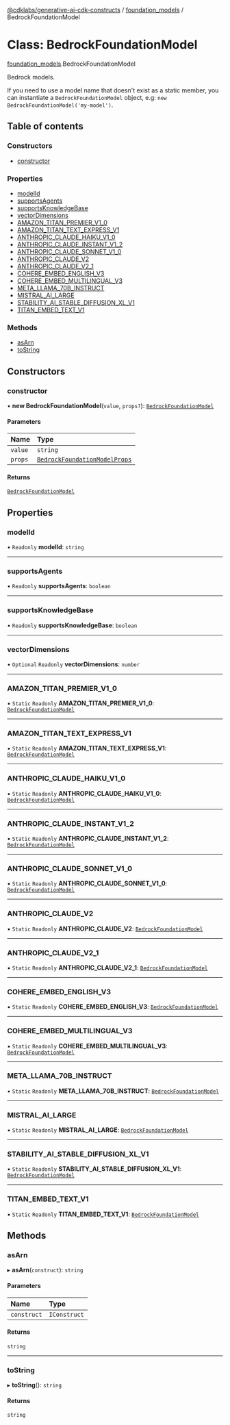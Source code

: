 [@cdklabs/generative-ai-cdk-constructs](../README.md) / [foundation\_models](../modules/foundation_models.md) / BedrockFoundationModel

# Class: BedrockFoundationModel

[foundation\_models](../modules/foundation_models.md).BedrockFoundationModel

Bedrock models.

If you need to use a model name that doesn't exist as a static member, you
can instantiate a `BedrockFoundationModel` object, e.g: `new BedrockFoundationModel('my-model')`.

## Table of contents

### Constructors

- [constructor](foundation_models.BedrockFoundationModel.md#constructor)

### Properties

- [modelId](foundation_models.BedrockFoundationModel.md#modelid)
- [supportsAgents](foundation_models.BedrockFoundationModel.md#supportsagents)
- [supportsKnowledgeBase](foundation_models.BedrockFoundationModel.md#supportsknowledgebase)
- [vectorDimensions](foundation_models.BedrockFoundationModel.md#vectordimensions)
- [AMAZON\_TITAN\_PREMIER\_V1\_0](foundation_models.BedrockFoundationModel.md#amazon_titan_premier_v1_0)
- [AMAZON\_TITAN\_TEXT\_EXPRESS\_V1](foundation_models.BedrockFoundationModel.md#amazon_titan_text_express_v1)
- [ANTHROPIC\_CLAUDE\_HAIKU\_V1\_0](foundation_models.BedrockFoundationModel.md#anthropic_claude_haiku_v1_0)
- [ANTHROPIC\_CLAUDE\_INSTANT\_V1\_2](foundation_models.BedrockFoundationModel.md#anthropic_claude_instant_v1_2)
- [ANTHROPIC\_CLAUDE\_SONNET\_V1\_0](foundation_models.BedrockFoundationModel.md#anthropic_claude_sonnet_v1_0)
- [ANTHROPIC\_CLAUDE\_V2](foundation_models.BedrockFoundationModel.md#anthropic_claude_v2)
- [ANTHROPIC\_CLAUDE\_V2\_1](foundation_models.BedrockFoundationModel.md#anthropic_claude_v2_1)
- [COHERE\_EMBED\_ENGLISH\_V3](foundation_models.BedrockFoundationModel.md#cohere_embed_english_v3)
- [COHERE\_EMBED\_MULTILINGUAL\_V3](foundation_models.BedrockFoundationModel.md#cohere_embed_multilingual_v3)
- [META\_LLAMA\_70B\_INSTRUCT](foundation_models.BedrockFoundationModel.md#meta_llama_70b_instruct)
- [MISTRAL\_AI\_LARGE](foundation_models.BedrockFoundationModel.md#mistral_ai_large)
- [STABILITY\_AI\_STABLE\_DIFFUSION\_XL\_V1](foundation_models.BedrockFoundationModel.md#stability_ai_stable_diffusion_xl_v1)
- [TITAN\_EMBED\_TEXT\_V1](foundation_models.BedrockFoundationModel.md#titan_embed_text_v1)

### Methods

- [asArn](foundation_models.BedrockFoundationModel.md#asarn)
- [toString](foundation_models.BedrockFoundationModel.md#tostring)

## Constructors

### constructor

• **new BedrockFoundationModel**(`value`, `props?`): [`BedrockFoundationModel`](foundation_models.BedrockFoundationModel.md)

#### Parameters

| Name | Type |
| :------ | :------ |
| `value` | `string` |
| `props` | [`BedrockFoundationModelProps`](../interfaces/foundation_models.BedrockFoundationModelProps.md) |

#### Returns

[`BedrockFoundationModel`](foundation_models.BedrockFoundationModel.md)

## Properties

### modelId

• `Readonly` **modelId**: `string`

___

### supportsAgents

• `Readonly` **supportsAgents**: `boolean`

___

### supportsKnowledgeBase

• `Readonly` **supportsKnowledgeBase**: `boolean`

___

### vectorDimensions

• `Optional` `Readonly` **vectorDimensions**: `number`

___

### AMAZON\_TITAN\_PREMIER\_V1\_0

▪ `Static` `Readonly` **AMAZON\_TITAN\_PREMIER\_V1\_0**: [`BedrockFoundationModel`](foundation_models.BedrockFoundationModel.md)

___

### AMAZON\_TITAN\_TEXT\_EXPRESS\_V1

▪ `Static` `Readonly` **AMAZON\_TITAN\_TEXT\_EXPRESS\_V1**: [`BedrockFoundationModel`](foundation_models.BedrockFoundationModel.md)

___

### ANTHROPIC\_CLAUDE\_HAIKU\_V1\_0

▪ `Static` `Readonly` **ANTHROPIC\_CLAUDE\_HAIKU\_V1\_0**: [`BedrockFoundationModel`](foundation_models.BedrockFoundationModel.md)

___

### ANTHROPIC\_CLAUDE\_INSTANT\_V1\_2

▪ `Static` `Readonly` **ANTHROPIC\_CLAUDE\_INSTANT\_V1\_2**: [`BedrockFoundationModel`](foundation_models.BedrockFoundationModel.md)

___

### ANTHROPIC\_CLAUDE\_SONNET\_V1\_0

▪ `Static` `Readonly` **ANTHROPIC\_CLAUDE\_SONNET\_V1\_0**: [`BedrockFoundationModel`](foundation_models.BedrockFoundationModel.md)

___

### ANTHROPIC\_CLAUDE\_V2

▪ `Static` `Readonly` **ANTHROPIC\_CLAUDE\_V2**: [`BedrockFoundationModel`](foundation_models.BedrockFoundationModel.md)

___

### ANTHROPIC\_CLAUDE\_V2\_1

▪ `Static` `Readonly` **ANTHROPIC\_CLAUDE\_V2\_1**: [`BedrockFoundationModel`](foundation_models.BedrockFoundationModel.md)

___

### COHERE\_EMBED\_ENGLISH\_V3

▪ `Static` `Readonly` **COHERE\_EMBED\_ENGLISH\_V3**: [`BedrockFoundationModel`](foundation_models.BedrockFoundationModel.md)

___

### COHERE\_EMBED\_MULTILINGUAL\_V3

▪ `Static` `Readonly` **COHERE\_EMBED\_MULTILINGUAL\_V3**: [`BedrockFoundationModel`](foundation_models.BedrockFoundationModel.md)

___

### META\_LLAMA\_70B\_INSTRUCT

▪ `Static` `Readonly` **META\_LLAMA\_70B\_INSTRUCT**: [`BedrockFoundationModel`](foundation_models.BedrockFoundationModel.md)

___

### MISTRAL\_AI\_LARGE

▪ `Static` `Readonly` **MISTRAL\_AI\_LARGE**: [`BedrockFoundationModel`](foundation_models.BedrockFoundationModel.md)

___

### STABILITY\_AI\_STABLE\_DIFFUSION\_XL\_V1

▪ `Static` `Readonly` **STABILITY\_AI\_STABLE\_DIFFUSION\_XL\_V1**: [`BedrockFoundationModel`](foundation_models.BedrockFoundationModel.md)

___

### TITAN\_EMBED\_TEXT\_V1

▪ `Static` `Readonly` **TITAN\_EMBED\_TEXT\_V1**: [`BedrockFoundationModel`](foundation_models.BedrockFoundationModel.md)

## Methods

### asArn

▸ **asArn**(`construct`): `string`

#### Parameters

| Name | Type |
| :------ | :------ |
| `construct` | `IConstruct` |

#### Returns

`string`

___

### toString

▸ **toString**(): `string`

#### Returns

`string`
